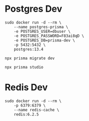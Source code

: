 # Postgres Dev

```
sudo docker run -d --rm \
    --name postgres-prisma \
    -e POSTGRES_USER=dbuser \
    -e POSTGRES_PASSWORD=F83ai8qD \
    -e POSTGRES_DB=prisma-dev \
    -p 5432:5432 \
    postgres:13.4
```

```
npx prisma migrate dev
```

```
npx prisma studio
```

# Redis Dev

```
sudo docker run -d --rm \
    -p 6379:6379 \
    --name redis-cache \
    redis:6.2.5
```